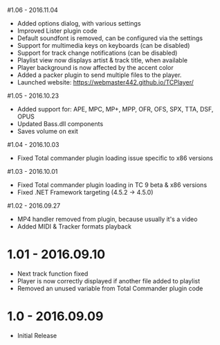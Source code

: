 #1.06 - 2016.11.04

 * Added options dialog, with various settings
 * Improved Lister plugin code
 * Default soundfont is removed, can be configured via the settings
 * Support for multimedia keys on keyboards (can be disabled)
 * Support for track change notifications (can be disabled)
 * Playlist view now displays artist & track title, when available
 * Player background is now affected by the accent color
 * Added a packer plugin to send multiple files to the player.
 * Launched website: https://webmaster442.github.io/TCPlayer/

#1.05 - 2016.10.23

 * Added support for: APE, MPC, MP+, MPP, OFR, OFS, SPX, TTA, DSF, OPUS
 * Updated Bass.dll components
 * Saves volume on exit

#1.04 - 2016.10.03

 * Fixed Total commander plugin loading issue specific to x86 versions

#1.03 - 2016.10.01

 * Fixed Total commander plugin loading in TC 9 beta & x86 versions
 * Fixed .NET Framework targeting (4.5.2 -> 4.5.0)

#1.02 - 2016.09.27

 * MP4 handler removed from plugin, because usually it's a video
 * Added MIDI & Tracker formats playback

# 1.01 - 2016.09.10
 
 * Next track function fixed
 * Player is now correctly displayed if another file added to playlist
 * Removed an unused variable from Total Commander plugin code

# 1.0 - 2016.09.09

 * Initial Release
